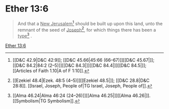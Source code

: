 # Ether 13:6

> And that a <u>New Jerusalem</u>[^a] should be built up upon this land, unto the remnant of the seed of <u>Joseph</u>[^b], for which things there has been a <u>type</u>[^c] .

[Ether 13:6](https://www.churchofjesuschrist.org/study/scriptures/bofm/ether/13?lang=eng&id=p6#p6)


[^a]: [[D&C 42.9|D&C 42:9]]; [[D&C 45.66|45:66 (66–67)]][[D&C 45.67|]]; [[D&C 84.2|84:2 (2–5)]][[D&C 84.3|]][[D&C 84.4|]][[D&C 84.5|]]; [[Articles of Faith 1.10|A of F 1:10]].  
[^b]: [[Ezekiel 48.4|Ezek. 48:5 (4–5)]][[Ezekiel 48.5|]]; [[D&C 28.8|D&C 28:8]]. [[Israel, Joseph, People of|TG Israel, Joseph, People of]].  
[^c]: [[Alma 46.24|Alma 46:24 (24–26)]][[Alma 46.25|]][[Alma 46.26|]]. [[Symbolism|TG Symbolism]].  
